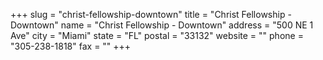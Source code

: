 +++
slug = "christ-fellowship-downtown"
title = "Christ Fellowship - Downtown"
name = "Christ Fellowship - Downtown"
address = "500 NE 1 Ave"
city = "Miami"
state = "FL"
postal = "33132"
website = ""
phone = "305-238-1818"
fax = ""
+++
